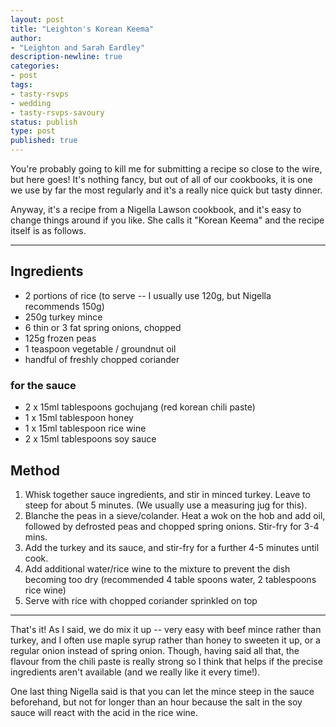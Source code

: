 ```yaml
---
layout: post
title: "Leighton's Korean Keema"
author:
- "Leighton and Sarah Eardley"
description-newline: true
categories:
- post
tags:
- tasty-rsvps
- wedding
- tasty-rsvps-savoury
status: publish
type: post
published: true
---
```


You're probably going to kill me for submitting a recipe so close to the wire, but here goes! It's nothing fancy, but out of all of our cookbooks, it is one we use by far the most regularly and it's a really nice quick but tasty dinner.

Anyway, it's a recipe from a Nigella Lawson cookbook, and it's easy to change things around if you like. She calls it "Korean Keema" and the recipe itself is as follows.

***

## Ingredients

* 2 portions of rice (to serve -- I usually use 120g, but Nigella recommends 150g)
* 250g turkey mince
* 6 thin or 3 fat spring onions, chopped
* 125g frozen peas
* 1 teaspoon vegetable / groundnut oil
* handful of freshly chopped coriander

### for the sauce

* 2 x 15ml tablespoons gochujang (red korean chili paste)
* 1 x 15ml tablespoon honey
* 1 x 15ml tablespoon rice wine
* 2 x 15ml tablespoons soy sauce

## Method

1. Whisk together sauce ingredients, and stir in minced turkey. Leave to steep for about 5 minutes. (We usually use a measuring jug for this).
1. Blanche the peas in a sieve/colander. Heat a wok on the hob and add oil, followed by defrosted peas and chopped spring onions. Stir-fry for 3-4 mins.
1. Add the turkey and its sauce, and stir-fry for a further 4-5 minutes until cook.
1. Add additional water/rice wine to the mixture to prevent the dish becoming too dry (recommended 4 table spoons water, 2 tablespoons rice wine)
1. Serve with rice with chopped coriander sprinkled on top

***

That's it! As I said, we do mix it up -- very easy with beef mince rather than turkey, and I often use maple syrup rather than honey to sweeten it up, or a regular onion instead of spring onion. Though, having said all that, the flavour from the chili paste is really strong so I think that helps if the precise ingredients aren't available (and we really like it every time!).

One last thing Nigella said is that you can let the mince steep in the sauce beforehand, but not for longer than an hour because the salt in the soy sauce will react with the acid in the rice wine.
